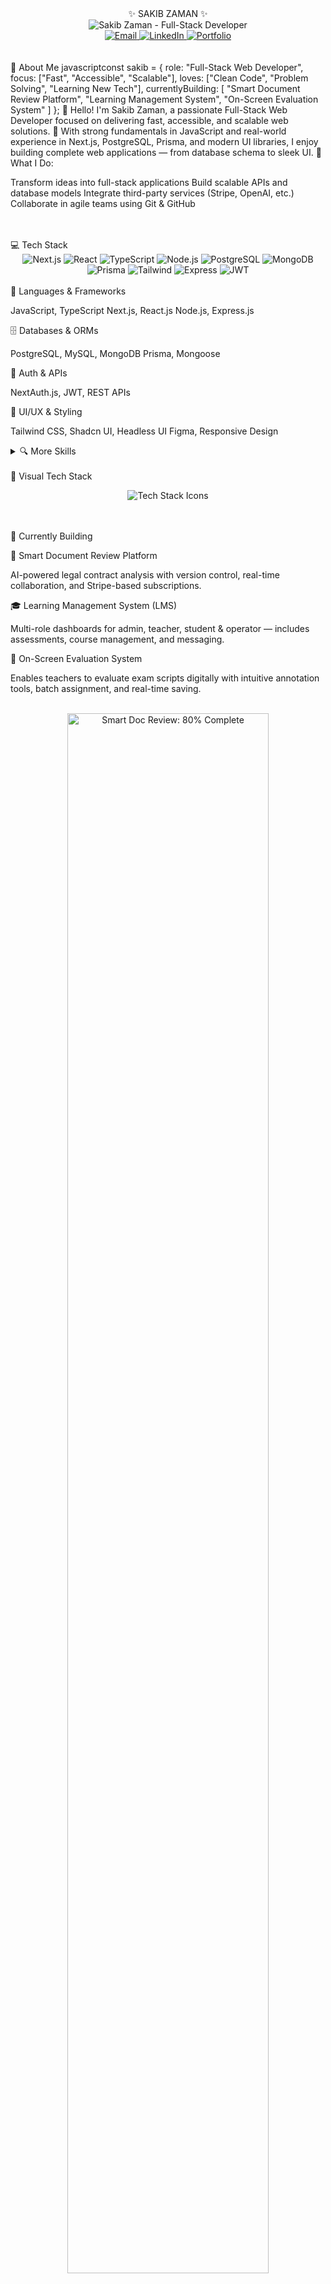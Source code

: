 <div align="center">✨ SAKIB ZAMAN ✨</div>
<div align="center">
  <img src="https://readme-typing-svg.demolab.com?font=Fira+Code&weight=600&size=28&duration=3000&pause=1000&color=64F0D9&center=true&vCenter=true&width=600&lines=Full-Stack+Web+Developer;Next.js+%7C+PostgreSQL+%7C+Prisma;Building+Digital+Experiences;Let's+create+something+amazing!" alt="Sakib Zaman - Full-Stack Developer" />
</div>
<div align="center">
  <a href="mailto:sakibzaman255@gmail.com">
    <img src="https://img.shields.io/badge/Email-0D1117?style=for-the-badge&logo=gmail&logoColor=64F0D9" alt="Email" />
  </a>
  <a href="https://www.linkedin.com/in/sakibzaman255/">
    <img src="https://img.shields.io/badge/LinkedIn-0D1117?style=for-the-badge&logo=linkedin&logoColor=64F0D9" alt="LinkedIn" />
  </a>
  <a href="https://yourportfolio.com">
    <img src="https://img.shields.io/badge/Portfolio-0D1117?style=for-the-badge&logo=vercel&logoColor=64F0D9" alt="Portfolio" />
  </a>
</div>
<br />
<br />
🚀 About Me
javascriptconst sakib = {
  role: "Full-Stack Web Developer",
  focus: ["Fast", "Accessible", "Scalable"],
  loves: ["Clean Code", "Problem Solving", "Learning New Tech"],
  currentlyBuilding: [
    "Smart Document Review Platform", 
    "Learning Management System", 
    "On-Screen Evaluation System"
  ]
};
👋 Hello! I'm Sakib Zaman, a passionate Full-Stack Web Developer focused on delivering fast, accessible, and scalable web solutions.
🔧 With strong fundamentals in JavaScript and real-world experience in Next.js, PostgreSQL, Prisma, and modern UI libraries, I enjoy building complete web applications — from database schema to sleek UI.
🧠 What I Do:

Transform ideas into full-stack applications
Build scalable APIs and database models
Integrate third-party services (Stripe, OpenAI, etc.)
Collaborate in agile teams using Git & GitHub

<br />
<br />
💻 Tech Stack
<div align="center">
  <img src="https://img.shields.io/badge/Next.js-0D1117?style=for-the-badge&logo=next.js&logoColor=white" alt="Next.js"/>
  <img src="https://img.shields.io/badge/React-0D1117?style=for-the-badge&logo=react&logoColor=61DAFB" alt="React"/>
  <img src="https://img.shields.io/badge/TypeScript-0D1117?style=for-the-badge&logo=typescript&logoColor=3178C6" alt="TypeScript"/>
  <img src="https://img.shields.io/badge/Node.js-0D1117?style=for-the-badge&logo=node.js&logoColor=6DA55F" alt="Node.js"/>
  <img src="https://img.shields.io/badge/PostgreSQL-0D1117?style=for-the-badge&logo=postgresql&logoColor=316192" alt="PostgreSQL"/>
  <img src="https://img.shields.io/badge/MongoDB-0D1117?style=for-the-badge&logo=mongodb&logoColor=4EA94B" alt="MongoDB"/>
  <img src="https://img.shields.io/badge/Prisma-0D1117?style=for-the-badge&logo=prisma&logoColor=white" alt="Prisma"/>
  <img src="https://img.shields.io/badge/Tailwind-0D1117?style=for-the-badge&logo=tailwind-css&logoColor=38B2AC" alt="Tailwind"/>
  <img src="https://img.shields.io/badge/Express-0D1117?style=for-the-badge&logo=express&logoColor=white" alt="Express"/>
  <img src="https://img.shields.io/badge/JWT-0D1117?style=for-the-badge&logo=JSON%20web%20tokens&logoColor=white" alt="JWT"/>
</div>
<br />
🔷 Languages & Frameworks

JavaScript, TypeScript
Next.js, React.js
Node.js, Express.js

🗄️ Databases & ORMs

PostgreSQL, MySQL, MongoDB
Prisma, Mongoose

🔐 Auth & APIs

NextAuth.js, JWT, REST APIs

🎨 UI/UX & Styling

Tailwind CSS, Shadcn UI, Headless UI
Figma, Responsive Design

<details>
  <summary>🔍 More Skills</summary>
  <br>
  <div align="center">
    <img src="https://img.shields.io/badge/Vercel-0D1117?style=for-the-badge&logo=vercel&logoColor=white" alt="Vercel"/>
    <img src="https://img.shields.io/badge/Figma-0D1117?style=for-the-badge&logo=figma&logoColor=F24E1E" alt="Figma"/>
    <img src="https://img.shields.io/badge/Stripe-0D1117?style=for-the-badge&logo=stripe&logoColor=008CDD" alt="Stripe"/>
    <img src="https://img.shields.io/badge/Git-0D1117?style=for-the-badge&logo=git&logoColor=F05032" alt="Git"/>
    <img src="https://img.shields.io/badge/Postman-0D1117?style=for-the-badge&logo=postman&logoColor=FF6C37" alt="Postman"/>
    <img src="https://img.shields.io/badge/MySQL-0D1117?style=for-the-badge&logo=mysql&logoColor=white" alt="MySQL"/>
    <img src="https://img.shields.io/badge/Shadcn_UI-0D1117?style=for-the-badge&logo=shadcnui&logoColor=white" alt="Shadcn UI"/>
  </div>
</details>
<br />
🧩 Visual Tech Stack
<p align="center">
  <img src="https://skillicons.dev/icons?i=nextjs,react,postgresql,mysql,mongodb,prisma,tailwind,figma,github,vercel,postman&perline=8" alt="Tech Stack Icons" />
</p>
<br />
<br />
🔧 Currently Building
<br />

🧾 Smart Document Review Platform

AI-powered legal contract analysis with version control, real-time collaboration, and Stripe-based subscriptions.


🎓 Learning Management System (LMS)

Multi-role dashboards for admin, teacher, student & operator — includes assessments, course management, and messaging.


📝 On-Screen Evaluation System

Enables teachers to evaluate exam scripts digitally with intuitive annotation tools, batch assignment, and real-time saving.



<br />
<div align="center">
  <img width="80%" src="https://progress-bar.dev/80?title=Smart%20Doc%20Review&width=500&color=64F0D9" alt="Smart Doc Review: 80% Complete" />
  <br /><br />
  <img width="80%" src="https://progress-bar.dev/65?title=LMS%20Platform&width=500&color=64F0D9" alt="LMS Platform: 65% Complete" />
  <br /><br />
  <img width="80%" src="https://progress-bar.dev/90?title=Evaluation%20System&width=500&color=64F0D9" alt="Evaluation System: 90% Complete" />
</div>
<br />
<br />
🔥 Featured Projects
<br />
ProjectDescriptionTech Stack🧾 Smart Doc ReviewUpload & annotate contracts using OpenAI-powered analysisNext.js, OpenAI, Prisma, Stripe, PDF.js🎓 LMS Web AppRole-based LMS with messaging, authentication & assessmentsNext.js, PostgreSQL, Prisma, NextAuth, JWT📝 On-Screen EvaluationReal-time exam paper marking UI for teachersNext.js, Tailwind CSS, JWT, Prisma
<br />
<br />
📊 GitHub Stats
<p align="center">
  <img src="https://github-readme-stats.vercel.app/api?username=sakibzaman255&show_icons=true&hide=&count_private=true&title_color=64F0D9&text_color=ffffff&icon_color=64F0D9&bg_color=0D1117&hide_border=true" alt="GitHub Stats" />
  <br />
  <br />
  <img src="https://github-readme-streak-stats.herokuapp.com/?user=sakibzaman255&stroke=ffffff&background=0D1117&ring=64F0D9&fire=64F0D9&currStreakNum=ffffff&currStreakLabel=64F0D9&sideNums=ffffff&sideLabels=ffffff&dates=ffffff&hide_border=true" alt="GitHub Streak" />
</p>
<br />
<br />
📫 Let's Connect & Collaborate!
I'm available for freelance projects, open-source collaboration, and full-time opportunities. I specialize in building full-stack applications that solve real-world problems with clean, maintainable code.

I love solving real-world problems and helping startups & teams bring ideas to life.
Feel free to reach out and let's build something amazing! ⚡

<div align="center">
  <a href="mailto:sakibzaman255@gmail.com">
    <img src="https://img.shields.io/badge/Send%20me%20an%20email-0D1117?style=for-the-badge&logo=gmail&logoColor=64F0D9" alt="Email" />
  </a>
</div>
<div align="center">
  <img src="https://komarev.com/ghpvc/?username=sakibzaman255&style=for-the-badge&color=64F0D9&label=Profile+Views" alt="Profile Views"/>
</div>
<br />
<div align="center">
  <img src="https://capsule-render.vercel.app/api?type=waving&color=0:0D1117,100:64F0D9&height=100&section=footer" width="100%" />
</div>
